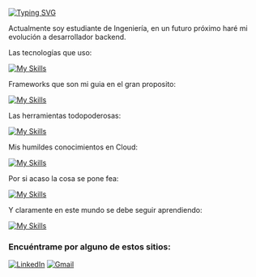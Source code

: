 [![Typing SVG](https://readme-typing-svg.herokuapp.com?font=Chakra+Petch&weight=600&size=35&pause=1000&color=FFFFFF&background=FF000000&width=435&lines=!Hola%2C+soy+Daniel!%F0%9F%8E%AE)](https://git.io/typing-svg)

Actualmente soy estudiante de Ingeniería,  en un futuro próximo haré mi evolución a desarrollador backend.

Las tecnologías que uso:

[![My Skills](https://skillicons.dev/icons?i=js,ts,html,css,php,python,java)](https://skillicons.dev)

Frameworks que son mi guia en el gran proposito:

[![My Skills](https://skillicons.dev/icons?i=angular,laravel,fastapi,tailwindcss)](https://skillicons.dev)

Las herramientas todopoderosas:

[![My Skills](https://skillicons.dev/icons?i=git,github,vscode,nginx,docker,nodejs)](https://skillicons.dev)

Mis humildes conocimientos en Cloud:

[![My Skills](https://skillicons.dev/icons?i=aws,azure)](https://skillicons.dev)

Por si acaso la cosa se pone fea:

[![My Skills](https://skillicons.dev/icons?i=mysql,postgres,mongo)](https://skillicons.dev)

Y claramente en este mundo se debe seguir aprendiendo:

[![My Skills](https://skillicons.dev/icons?i=dart,flutter)](https://skillicons.dev)

### Encuéntrame por alguno de estos sitios:
[![LinkedIn](https://img.shields.io/badge/LinkedIn-Daniel-0077B5?style=for-the-badge&logo=linkedin&logoColor=white&labelColor=101010)](https://www.linkedin.com/in/daniel-felipe-casallas-ortiz)
[![Gmail](https://img.shields.io/badge/Gmail-Daniel-b5001d?style=for-the-badge&logo=gmail&logoColor=white&labelColor=101010)](mailto:danielfelipedfco@gmail.com)
